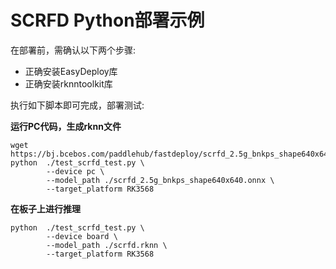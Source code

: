 # SCRFD Python部署示例

在部署前，需确认以下两个步骤:

* 正确安装EasyDeploy库
* 正确安装rknntoolkit库

执行如下脚本即可完成，部署测试:

**运行PC代码，生成rknn文件**
```text
wget https://bj.bcebos.com/paddlehub/fastdeploy/scrfd_2.5g_bnkps_shape640x640.onnx
python  ./test_scrfd_test.py \
        --device pc \
        --model_path ./scrfd_2.5g_bnkps_shape640x640.onnx \
        --target_platform RK3568
```

**在板子上进行推理**
```text
python  ./test_scrfd_test.py \
        --device board \
        --model_path ./scrfd.rknn \
        --target_platform RK3568
```
